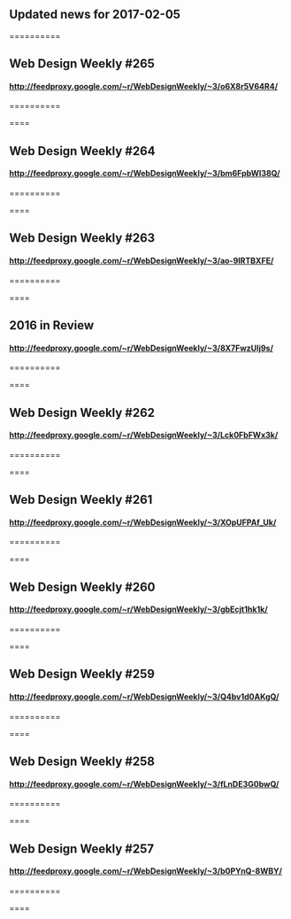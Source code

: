 ## Updated news for 2017-02-05 

==========
## Web Design Weekly #265
#### http://feedproxy.google.com/~r/WebDesignWeekly/~3/o6X8r5V64R4/

==========

====
## Web Design Weekly #264
#### http://feedproxy.google.com/~r/WebDesignWeekly/~3/bm6FpbWI38Q/

==========

====
## Web Design Weekly #263
#### http://feedproxy.google.com/~r/WebDesignWeekly/~3/ao-9lRTBXFE/

==========

====
## 2016 in Review
#### http://feedproxy.google.com/~r/WebDesignWeekly/~3/8X7FwzUIj9s/

==========

====
## Web Design Weekly #262
#### http://feedproxy.google.com/~r/WebDesignWeekly/~3/Lck0FbFWx3k/

==========

====
## Web Design Weekly #261
#### http://feedproxy.google.com/~r/WebDesignWeekly/~3/XOpUFPAf_Uk/

==========

====
## Web Design Weekly #260
#### http://feedproxy.google.com/~r/WebDesignWeekly/~3/gbEcjt1hk1k/

==========

====
## Web Design Weekly #259
#### http://feedproxy.google.com/~r/WebDesignWeekly/~3/Q4bv1d0AKgQ/

==========

====
## Web Design Weekly #258
#### http://feedproxy.google.com/~r/WebDesignWeekly/~3/fLnDE3G0bwQ/

==========

====
## Web Design Weekly #257
#### http://feedproxy.google.com/~r/WebDesignWeekly/~3/b0PYnQ-8WBY/

==========

====
